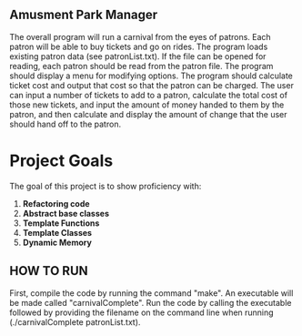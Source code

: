 ## Amusment Park Manager
The overall program will run a carnival from the eyes of patrons. Each patron will be able to buy tickets and go on rides.
The program loads existing patron data (see patronList.txt). If the file can be opened for reading, each patron should be read from the patron file. The program should display a menu for modifying options. 
The program should calculate ticket cost and output that cost so that the patron can be charged. The user can input a number of tickets to add to a patron, calculate the total cost of those new tickets, and input the amount of money handed to them by the patron, and then calculate and display the amount of change that the user should hand off to the patron. 

# Project Goals
The goal of this project is to show proficiency with:
1.	**Refactoring code**
2.  **Abstract base classes**
3.  **Template Functions**
4.  **Template Classes**
5.  **Dynamic Memory**

## HOW TO RUN
First, compile the code by running the command "make". An executable will be made called "carnivalComplete".
Run the code by calling the executable followed by providing the filename on the command line when running (./carnivalComplete patronList.txt). 
